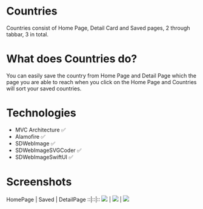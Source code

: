 # Countries

Countries consist of Home Page, Detail Card and Saved pages, 2 through tabbar, 3 in total.

# What does Countries do?

You can easily save the country from Home Page and Detail Page which the page you are able to reach when you click on the Home Page and Countries will sort your saved countries.

# Technologies

+ MVC Architecture ✅ 
+ Alamofire ✅
+ SDWebImage ✅ 
+ SDWebImageSVGCoder ✅ 
+ SDWebImageSwiftUI ✅

# Screenshots
HomePage |  Saved | DetailPage
::|::|::
![](https://user-images.githubusercontent.com/101430394/183497133-8429e420-2ff7-4896-b6f0-5852164b83a7.png) | ![](https://user-images.githubusercontent.com/101430394/186882950-1448d04b-8673-40e5-ad16-0e905bf18f63.png) | ![](https://user-images.githubusercontent.com/101430394/183497137-25c40a3e-1765-4bc4-8b67-6df859e9fc4a.png)


